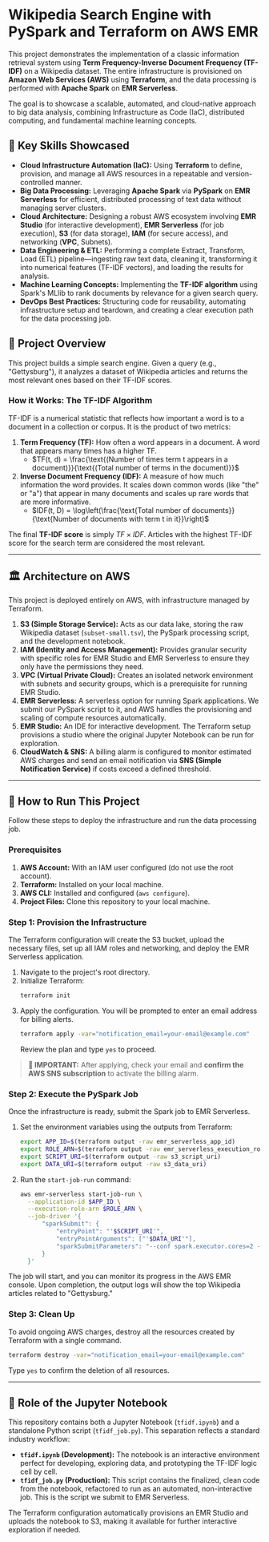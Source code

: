 # Wikipedia Search Engine with PySpark and Terraform on AWS EMR

This project demonstrates the implementation of a classic information retrieval system using **Term Frequency-Inverse Document Frequency (TF-IDF)** on a Wikipedia dataset. The entire infrastructure is provisioned on **Amazon Web Services (AWS)** using **Terraform**, and the data processing is performed with **Apache Spark** on **EMR Serverless**.

The goal is to showcase a scalable, automated, and cloud-native approach to big data analysis, combining Infrastructure as Code (IaC), distributed computing, and fundamental machine learning concepts.

## 🌟 Key Skills Showcased
- **Cloud Infrastructure Automation (IaC):** Using **Terraform** to define, provision, and manage all AWS resources in a repeatable and version-controlled manner.
- **Big Data Processing:** Leveraging **Apache Spark** via **PySpark** on **EMR Serverless** for efficient, distributed processing of text data without managing server clusters.
- **Cloud Architecture:** Designing a robust AWS ecosystem involving **EMR Studio** (for interactive development), **EMR Serverless** (for job execution), **S3** (for data storage), **IAM** (for secure access), and networking (**VPC**, Subnets).
- **Data Engineering & ETL:** Performing a complete Extract, Transform, Load (ETL) pipeline—ingesting raw text data, cleaning it, transforming it into numerical features (TF-IDF vectors), and loading the results for analysis.
- **Machine Learning Concepts:** Implementing the **TF-IDF algorithm** using Spark's MLlib to rank documents by relevance for a given search query.
- **DevOps Best Practices:** Structuring code for reusability, automating infrastructure setup and teardown, and creating a clear execution path for the data processing job.

## 📖 Project Overview

This project builds a simple search engine. Given a query (e.g., "Gettysburg"), it analyzes a dataset of Wikipedia articles and returns the most relevant ones based on their TF-IDF scores.

### How it Works: The TF-IDF Algorithm
TF-IDF is a numerical statistic that reflects how important a word is to a document in a collection or corpus. It is the product of two metrics:

1.  **Term Frequency (TF):** How often a word appears in a document. A word that appears many times has a higher TF.
    - $TF(t, d) = \frac{\text{(Number of times term t appears in a document)}}{\text{(Total number of terms in the document)}}$
2.  **Inverse Document Frequency (IDF):** A measure of how much information the word provides. It scales down common words (like "the" or "a") that appear in many documents and scales up rare words that are more informative.
    - $IDF(t, D) = \log\left(\frac{\text{Total number of documents}}{\text{Number of documents with term t in it}}\right)$

The final **TF-IDF score** is simply $TF \times IDF$. Articles with the highest TF-IDF score for the search term are considered the most relevant.

***

## 🏛️ Architecture on AWS

This project is deployed entirely on AWS, with infrastructure managed by Terraform.



1.  **S3 (Simple Storage Service):** Acts as our data lake, storing the raw Wikipedia dataset (`subset-small.tsv`), the PySpark processing script, and the development notebook.
2.  **IAM (Identity and Access Management):** Provides granular security with specific roles for EMR Studio and EMR Serverless to ensure they only have the permissions they need.
3.  **VPC (Virtual Private Cloud):** Creates an isolated network environment with subnets and security groups, which is a prerequisite for running EMR Studio.
4.  **EMR Serverless:** A serverless option for running Spark applications. We submit our PySpark script to it, and AWS handles the provisioning and scaling of compute resources automatically.
5.  **EMR Studio:** An IDE for interactive development. The Terraform setup provisions a studio where the original Jupyter Notebook can be run for exploration.
6.  **CloudWatch & SNS:** A billing alarm is configured to monitor estimated AWS charges and send an email notification via **SNS (Simple Notification Service)** if costs exceed a defined threshold.

***

## 🚀 How to Run This Project

Follow these steps to deploy the infrastructure and run the data processing job.

### Prerequisites
1.  **AWS Account:** With an IAM user configured (do not use the root account).
2.  **Terraform:** Installed on your local machine.
3.  **AWS CLI:** Installed and configured (`aws configure`).
4.  **Project Files:** Clone this repository to your local machine.

### Step 1: Provision the Infrastructure
The Terraform configuration will create the S3 bucket, upload the necessary files, set up all IAM roles and networking, and deploy the EMR Serverless application.

1.  Navigate to the project's root directory.
2.  Initialize Terraform:
    ```bash
    terraform init
    ```
3.  Apply the configuration. You will be prompted to enter an email address for billing alerts.
    ```bash
    terraform apply -var="notification_email=your-email@example.com"
    ```
    Review the plan and type `yes` to proceed.

> **🚨 IMPORTANT:** After applying, check your email and **confirm the AWS SNS subscription** to activate the billing alarm.

### Step 2: Execute the PySpark Job
Once the infrastructure is ready, submit the Spark job to EMR Serverless.

1.  Set the environment variables using the outputs from Terraform:
    ```bash
    export APP_ID=$(terraform output -raw emr_serverless_app_id)
    export ROLE_ARN=$(terraform output -raw emr_serverless_execution_role_arn)
    export SCRIPT_URI=$(terraform output -raw s3_script_uri)
    export DATA_URI=$(terraform output -raw s3_data_uri)
    ```

2.  Run the `start-job-run` command:
    ```bash
    aws emr-serverless start-job-run \
      --application-id $APP_ID \
      --execution-role-arn $ROLE_ARN \
      --job-driver '{
          "sparkSubmit": {
              "entryPoint": "'$SCRIPT_URI'",
              "entryPointArguments": ["'$DATA_URI'"],
              "sparkSubmitParameters": "--conf spark.executor.cores=2 --conf spark.executor.memory=4g --conf spark.driver.cores=1 --conf spark.driver.memory=2g --conf spark.executor.instances=2"
          }
      }'
    ```

The job will start, and you can monitor its progress in the AWS EMR console. Upon completion, the output logs will show the top Wikipedia articles related to "Gettysburg."

### Step 3: Clean Up
To avoid ongoing AWS charges, destroy all the resources created by Terraform with a single command.

```bash
terraform destroy -var="notification_email=your-email@example.com"
```
Type `yes` to confirm the deletion of all resources.

***

## 📓 Role of the Jupyter Notebook

This repository contains both a Jupyter Notebook (`tfidf.ipynb`) and a standalone Python script (`tfidf_job.py`). This separation reflects a standard industry workflow:

-   **`tfidf.ipynb` (Development):** The notebook is an interactive environment perfect for developing, exploring data, and prototyping the TF-IDF logic cell by cell.
-   **`tfidf_job.py` (Production):** This script contains the finalized, clean code from the notebook, refactored to run as an automated, non-interactive job. This is the script we submit to EMR Serverless.

The Terraform configuration automatically provisions an EMR Studio and uploads the notebook to S3, making it available for further interactive exploration if needed.
